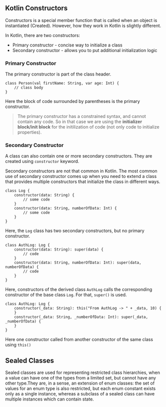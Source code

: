 ## Kotlin Constructors
Constructors is a special member function that is called when an object is instantiated (Created). However, how they work in Kotlin is slightly different. 

In Kotlin, there are two constructors:
 - Primary constructor - concise way to initialize a class
 - Secondary constructor - allows you to put additional initialization
   logic
### Primary Constructor
The primary constructor is part of the class header.

    class Person(val firstName: String, var age: Int) {
        // class body
    }
Here the block of code surrounded by parentheses is the primary constructor. 

> The primary constructor has a constrained syntax, and cannot contain
> any code. So in that case we are using the **initializer block/init
> block** for the  initilization of  code (not only code to initialize
> properties).
### Secondary Constructor
A class can also contain one or more secondary constructors. They are created using `constructor` keyword.

Secondary constructors are not that common in Kotlin. The most common use of secondary constructor comes up when you need to extend a class that provides multiple constructors that initialize the class in different ways.

    class Log {
        constructor(data: String) {
            // some code
        }
        constructor(data: String, numberOfData: Int) {
            // some code
        }
    }
Here, the `Log` class has two secondary constructors, but no primary constructor.

    class AuthLog: Log {
        constructor(data: String): super(data) {
            // code
        }
        constructor(data: String, numberOfData: Int): super(data, numberOfData) {
            // code
        }
    }
Here, constructors of the derived class `AuthLog` calls the corresponding constructor of the base class `Log`. For that, `super()` is used.

    class AuthLog: Log {
        constructor(_data: String): this("From AuthLog -> " + _data, 10) {
        }    
        constructor(_data: String, _numberOfData: Int): super(_data, _numberOfData) {
        }
    }
Here one constructor called from another constructor of the same class using  `this()`


## Sealed Classes
Sealed classes are used for representing restricted class hierarchies, when a value can have one of the types from a limited set, but cannot have any other type.They are, in a sense, an extension of enum classes: the set of values for an enum type is also restricted, but each enum constant exists only as a single instance, whereas a subclass of a sealed class can have multiple instances which can contain state.

